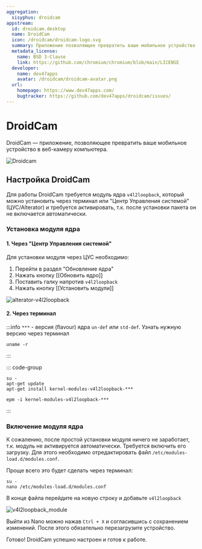 ```yaml
---
aggregation:
  sisyphus: droidcam
appstream:
  id: droidcam.desktop
  name: DroidCam
  icon: /droidcam/droidcam-logo.svg
  summary: Приложение позволяющее превратить ваше мобильное устройство в веб-камеру для вашего компьютера.
  metadata_license:
    name: BSD 3-Clause
    link: https://github.com/chromium/chromium/blob/main/LICENSE
  developer:
    name: dev47apps
    avatar: /droidcam/droidcam-avatar.png
  url:
    homepage: https://www.dev47apps.com/
    bugtracker: https://github.com/dev47apps/droidcam/issues/
---
```


# DroidCam

DroidCam — приложение, позволяющее превратить ваше мобильное устройство в веб-камеру компьютера.

![Droidcam](/droidcam/droidcam-1.png)

<!--@include: @apps/.parts/install/content-repo.md-->

## Настройка DroidCam

Для работы DroidCam требуется модуль ядра `v4l2loopback`, который можно установить через терминал или "Центр Управления системой" (ЦУС/Alterator) и требуется активировать, т.к. после установки пакета он не включается автоматически.

### Установка модуля ядра

#### 1. Через "Центр Управления системой"

Для установки модуля через ЦУС необходимо:

1. Перейти в раздел "Обновление ядра"
2. Нажать кнопку [[Обновить ядро]]
3. Поставить галку напротив `v4l2loopback`
4. Нажать кнопку [[Установить модули]]

![alterator-v4l2loopback](/droidcam/alterator-v4l2loopback.gif)

#### 2. Через терминал

:::info
`***` - версия (flavour) ядра `un-def` или `std-def`. Узнать нужную версию через терминал

```shell
uname -r
```
:::

::: code-group

```shell[apt-get]
su -
apt-get update
apt-get install kernel-modules-v4l2loopback-***
```

```shell[epm]
epm -i kernel-modules-v4l2loopback-***
```

:::

### Включение модуля ядра

К сожалению, после простой установки модуля ничего не заработает, т.к. модуль не активируется автоматически. Требуется включить его загрузку. Для этого необходимо отредактировать файл `/etc/modules-load.d/modules.conf`.

Проще всего это будет сделать через терминал:

```shell
su -
nano /etc/modules-load.d/modules.conf
```

В конце файла перейдите на новую строку и добавьте `v4l2loopback`

![v4l2loopback_module](/droidcam/v4l2loopback.gif)

Выйти из Nano можно нажав `Ctrl + X` и согласившись с сохранением изменений. После этого обязательно перезагрузите устройство.

Готово! DroidCam успешно настроен и готов к работе.
